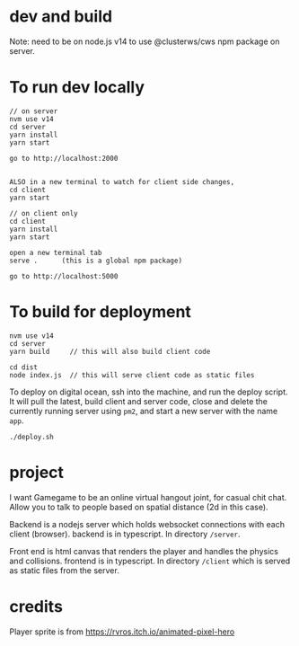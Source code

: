 # dev and build

Note: need to be on node.js v14 to use @clusterws/cws npm package on server.

# To run dev locally

```
// on server
nvm use v14
cd server
yarn install
yarn start

go to http://localhost:2000


ALSO in a new terminal to watch for client side changes,
cd client
yarn start
```

```
// on client only
cd client
yarn install
yarn start

open a new terminal tab
serve .      (this is a global npm package)

go to http://localhost:5000
```

# To build for deployment

```
nvm use v14
cd server
yarn build     // this will also build client code

cd dist
node index.js  // this will serve client code as static files
```

To deploy on digital ocean, ssh into the machine, and run the deploy script.
It will pull the latest, build client and server code, close and delete the currently running server using `pm2`, and start a new server with the name `app`.

```
./deploy.sh
```

# project

I want Gamegame to be an online virtual hangout joint, for casual chit chat. Allow you to talk to people based on spatial distance (2d in this case).

Backend is a nodejs server which holds websocket connections with each client (browser). backend is in typescript.
In directory `/server`.

Front end is html canvas that renders the player and handles the physics and collisions. frontend is in typescript.
In directory `/client` which is served as static files from the server.

# credits

Player sprite is from https://rvros.itch.io/animated-pixel-hero
